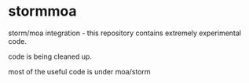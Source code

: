 stormmoa
========

storm/moa integration - this repository contains extremely experimental code. 

code is being cleaned up.

most of the useful code is under moa/storm

